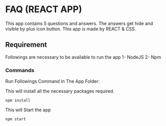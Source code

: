# FAQ (REACT APP)
This app contains 5 questions and answers. The answers get hide and visible by plus icon button. This app is made by REACT & CSS.

## Requirement
Followings are necessary to be available to run the app
1- NodeJS
2- Npm

### Commands
Run Followings Command In The App Folder:

This will install all the necessary packages required.
```
npm install
```

This will Start the app
```
npm start
```